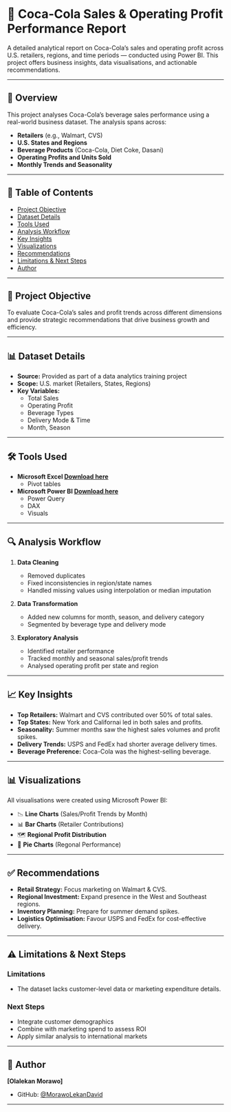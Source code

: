 # 🥤 Coca-Cola Sales & Operating Profit Performance Report

A detailed analytical report on Coca-Cola’s sales and operating profit across U.S. retailers, regions, and time periods — conducted using Power BI. This project offers business insights, data visualisations, and actionable recommendations.

---

## 📌 Overview

This project analyses Coca-Cola’s beverage sales performance using a real-world business dataset. The analysis spans across:

- **Retailers** (e.g., Walmart, CVS)
- **U.S. States and Regions**
- **Beverage Products** (Coca-Cola, Diet Coke, Dasani)
- **Operating Profits and Units Sold**
- **Monthly Trends and Seasonality**

---

## 📁 Table of Contents

- [Project Objective](#🎯-project-objective)
- [Dataset Details](#📊-dataset-details)
- [Tools Used](#🛠-tools-used)
- [Analysis Workflow](#🔍-analysis-workflow)
- [Key Insights](#📈-key-insights)
- [Visualizations](#📊-visualizations)
- [Recommendations](#✅-recommendations)
- [Limitations & Next Steps](#⚠️-limitations--next-steps)
- [Author](#👤-author)

---

## 🎯 Project Objective

To evaluate Coca-Cola’s sales and profit trends across different dimensions and provide strategic recommendations that drive business growth and efficiency.

---

## 📊 Dataset Details

- **Source:** Provided as part of a data analytics training project
- **Scope:** U.S. market (Retailers, States, Regions)
- **Key Variables:**
  - Total Sales
  - Operating Profit
  - Beverage Types
  - Delivery Mode & Time
  - Month, Season

---

## 🛠 Tools Used
- **Microsoft Excel [Download here](https://www.microsoft.com)**
  - Pivot tables
- **Microsoft Power BI [Download here](https://www.microsoft.com/en-us/download/details.aspx?id=58494)**
  - Power Query
  - DAX
  - Visuals

---

## 🔍 Analysis Workflow

1. **Data Cleaning**
   - Removed duplicates
   - Fixed inconsistencies in region/state names
   - Handled missing values using interpolation or median imputation

2. **Data Transformation**
   - Added new columns for month, season, and delivery category
   - Segmented by beverage type and delivery mode

3. **Exploratory Analysis**
   - Identified retailer performance
   - Tracked monthly and seasonal sales/profit trends
   - Analysed operating profit per state and region

---

## 📈 Key Insights

- **Top Retailers:** Walmart and CVS contributed over 50% of total sales.
- **Top States:** New York and Californai led in both sales and profits.
- **Seasonality:** Summer months saw the highest sales volumes and profit spikes.
- **Delivery Trends:** USPS and FedEx had shorter average delivery times.
- **Beverage Preference:** Coca-Cola was the highest-selling beverage.

---

## 📊 Visualizations

All visualisations were created using Microsoft Power BI:

- 📉 **Line Charts** (Sales/Profit Trends by Month)
- 📊 **Bar Charts** (Retailer Contributions)
- 🗺️ **Regional Profit Distribution**
- 🧁 **Pie Charts** (Regonal Performance)

---

## ✅ Recommendations

- **Retail Strategy:** Focus marketing on Walmart & CVS.
- **Regional Investment:** Expand presence in the West and Southeast regions.
- **Inventory Planning:** Prepare for summer demand spikes.
- **Logistics Optimisation:** Favour USPS and FedEx for cost-effective delivery.

---

## ⚠️ Limitations & Next Steps

### Limitations

- The dataset lacks customer-level data or marketing expenditure details.

### Next Steps

- Integrate customer demographics
- Combine with marketing spend to assess ROI
- Apply similar analysis to international markets

---

## 👤 Author

**[Olalekan Morawo]**

- GitHub: [@MorawoLekanDavid](https://github.com/MorawoLekanDavid)

---
